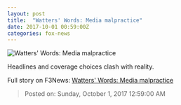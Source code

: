 ```yaml
---
layout: post
title:  "Watters' Words: Media malpractice"
date: 2017-10-01 00:59:00Z
categories: fox-news
---
```


![Watters' Words: Media malpractice](http://a57.foxnews.com/media2.foxnews.com/BrightCove/694940094001/2017/10/01/640/360/694940094001_5594379523001_5594364475001-vs.jpg)

Headlines and coverage choices clash with reality.


Full story on F3News: [Watters' Words: Media malpractice](http://www.f3nws.com/n/Ygq4VG)

> Posted on: Sunday, October 1, 2017 12:59:00 AM

